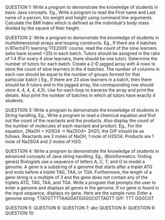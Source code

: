 QUESTION 1:
Write a program to demonstrate the knowledge of students in basic Java concepts. Eg., Write a program to read the First name and Last name of a person, his weight and height using command line arguments. Calculate the BMI Index which is defined as the individual's body mass divided by the square of their height.

QUESTION 2:
Write a program to demonstrate the knowledge of students in multidimensional arrays and looping constructs. Eg., If there are 4 batches in BTech(IT) learning ‘ITE2005’ course, read the count of the slow learners (who have scored <25) in each batch. Tutors should be assigned in the ratio of 1:4 (For every 4 slow learners, there should be one tutor). Determine the number of tutors for each batch. Create a 2-D jagged array with 4 rows to store the count of slow learners in the 4 batches. The number of columns in each row should be equal to the number of groups formed for that particular batch ( Eg., If there are 23 slow learners in a batch, then there should be 6 tutors and in the jagged array, the corresponding row should store 4, 4, 4, 4, 4,3). Use for-each loop to traverse the array and print the details. Also print the number of batches in which all tutors have exactly 4 students.

QUESTION 3:
Write a program to demonstrate the knowledge of students in String handling. Eg., Write a program to read a chemical equation and find out the count of the reactants and the products. Also display the count of the number of molecules of each reactant and product.
Eg., For the equation, 2NaOH + H2SO4 -> Na2SO4+ 2H2O, the O/P should be as follows.
Reactants are 2 moles of NaOH, 1 mole of H2SO4.
Products are 1 mole of Na2SO4 and 2 moles of H2O.

QUESTION 4:
Write a program to demonstrate the knowledge of students in advanced concepts of Java string handling. Eg., (Bioinformatics: finding genes) Biologists use a sequence of letters A, C, T, and G to model a genome. A gene is a substring of a genome that starts after a triplet ATG and ends before a triplet TAG, TAA, or TGA. Furthermore, the length of a gene string is a multiple of 3 and the gene does not contain any of the triplets ATG, TAG, TAA, and TGA. Write a program that prompts the user to enter a genome and displays all genes in the genome. If no gene is found in the input sequence, displays no gene. Here are the sample runs: 
Enter a genome string: TTATGTTTTAAGGATGGGGCGTTAGTT
O/P: TTT
GGGCGT

QUESTION 5:
QUESTION 6:
QUESTION 7: abc
QUESTION 8:
QUESTION 9:
QUESTION 10:
